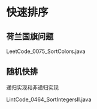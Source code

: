 # 快速排序

## 荷兰国旗问题

LeetCode_0075_SortColors.java

## 随机快排

递归实现和非递归实现

LintCode_0464_SortIntegersII.java
